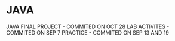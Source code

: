 # JAVA
JAVA FINAL PROJECT - COMMITED ON OCT 28
LAB ACTIVITES - COMMITED ON SEP 7
PRACTICE - COMMITED ON SEP 13 AND 19
